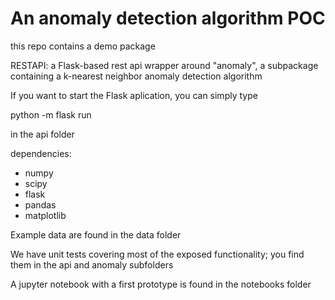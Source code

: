 # An anomaly detection algorithm POC

this repo contains a demo package 

RESTAPI: a Flask-based rest api wrapper around "anomaly", a subpackage containing a k-nearest neighbor anomaly detection algorithm

If you want to start the Flask aplication, you can simply type

python -m flask run 

in the api folder

dependencies:
* numpy
* scipy
* flask
* pandas
* matplotlib


Example data are found in the data folder

We have unit tests covering most of the exposed functionality; you find them in the api and anomaly subfolders

A jupyter notebook with a first prototype is found in the notebooks folder
